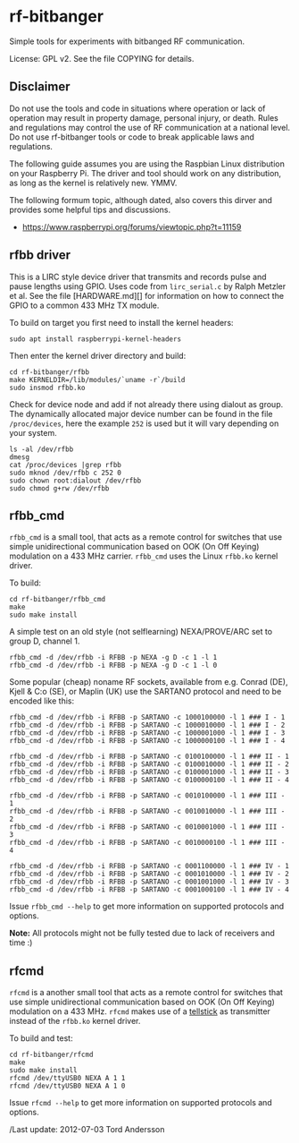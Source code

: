 rf-bitbanger
============

Simple tools for experiments with bitbanged RF communication.

License: GPL v2. See the file COPYING for details.


Disclaimer
----------

Do not use the tools and code in situations where operation or lack of
operation may result in property damage, personal injury, or death.
Rules and regulations may control the use of RF communication at a
national level.  Do not use rf-bitbanger tools or code to break
applicable laws and regulations.

The following guide assumes you are using the Raspbian Linux
distribution on your Raspberry Pi. The driver and tool should
work on any distribution, as long as the kernel is relatively
new.  YMMV.

The following formum topic, although dated, also covers this dirver and
provides some helpful tips and discussions.

- https://www.raspberrypi.org/forums/viewtopic.php?t=11159


rfbb driver
-----------

This is a LIRC style device driver that transmits and records pulse and
pause lengths using GPIO.  Uses code from `lirc_serial.c` by Ralph
Metzler et al.  See the file [HARDWARE.md][] for information on how to
connect the GPIO to a common 433 MHz TX module.

To build on target you first need to install the kernel headers:

    sudo apt install raspberrypi-kernel-headers

Then enter the kernel driver directory and build:

    cd rf-bitbanger/rfbb
    make KERNELDIR=/lib/modules/`uname -r`/build
    sudo insmod rfbb.ko

Check for device node and add if not already there using dialout as
group.  The dynamically allocated major device number can be found
in the file `/proc/devices`, here the example `252` is used but it
will vary depending on your system.

    ls -al /dev/rfbb
    dmesg
    cat /proc/devices |grep rfbb
    sudo mknod /dev/rfbb c 252 0
    sudo chown root:dialout /dev/rfbb
    sudo chmod g+rw /dev/rfbb


rfbb_cmd
--------

`rfbb_cmd` is a small tool, that acts as a remote control for switches
that use simple unidirectional communication based on OOK (On Off
Keying) modulation on a 433 MHz carrier.  `rfbb_cmd` uses the Linux
`rfbb.ko` kernel driver.

To build:

    cd rf-bitbanger/rfbb_cmd
    make
    sudo make install

A simple test on an old style (not selflearning) NEXA/PROVE/ARC set to
group D, channel 1.

    rfbb_cmd -d /dev/rfbb -i RFBB -p NEXA -g D -c 1 -l 1
    rfbb_cmd -d /dev/rfbb -i RFBB -p NEXA -g D -c 1 -l 0

Some popular (cheap) noname RF sockets, available from e.g. Conrad (DE),
Kjell & C:o (SE), or Maplin (UK) use the SARTANO protocol and need to be
encoded like this:

    rfbb_cmd -d /dev/rfbb -i RFBB -p SARTANO -c 1000100000 -l 1 ### I - 1
    rfbb_cmd -d /dev/rfbb -i RFBB -p SARTANO -c 1000010000 -l 1 ### I - 2
    rfbb_cmd -d /dev/rfbb -i RFBB -p SARTANO -c 1000001000 -l 1 ### I - 3
    rfbb_cmd -d /dev/rfbb -i RFBB -p SARTANO -c 1000000100 -l 1 ### I - 4

    rfbb_cmd -d /dev/rfbb -i RFBB -p SARTANO -c 0100100000 -l 1 ### II - 1
    rfbb_cmd -d /dev/rfbb -i RFBB -p SARTANO -c 0100010000 -l 1 ### II - 2
    rfbb_cmd -d /dev/rfbb -i RFBB -p SARTANO -c 0100001000 -l 1 ### II - 3
    rfbb_cmd -d /dev/rfbb -i RFBB -p SARTANO -c 0100000100 -l 1 ### II - 4

    rfbb_cmd -d /dev/rfbb -i RFBB -p SARTANO -c 0010100000 -l 1 ### III - 1
    rfbb_cmd -d /dev/rfbb -i RFBB -p SARTANO -c 0010010000 -l 1 ### III - 2
    rfbb_cmd -d /dev/rfbb -i RFBB -p SARTANO -c 0010001000 -l 1 ### III - 3
    rfbb_cmd -d /dev/rfbb -i RFBB -p SARTANO -c 0010000100 -l 1 ### III - 4

    rfbb_cmd -d /dev/rfbb -i RFBB -p SARTANO -c 0001100000 -l 1 ### IV - 1
    rfbb_cmd -d /dev/rfbb -i RFBB -p SARTANO -c 0001010000 -l 1 ### IV - 2
    rfbb_cmd -d /dev/rfbb -i RFBB -p SARTANO -c 0001001000 -l 1 ### IV - 3
    rfbb_cmd -d /dev/rfbb -i RFBB -p SARTANO -c 0001000100 -l 1 ### IV - 4

Issue `rfbb_cmd --help` to get more information on supported protocols
and options.

**Note:** All protocols might not be fully tested due to lack of
receivers and time :)


rfcmd
-----

`rfcmd` is a another small tool that acts as a remote control for
switches that use simple unidirectional communication based on OOK (On
Off Keying) modulation on a 433 MHz.  `rfcmd` makes use of a
[tellstick](www.telldus.se) as transmitter instead of the `rfbb.ko`
kernel driver.

To build and test:

    cd rf-bitbanger/rfcmd
    make
    sudo make install
    rfcmd /dev/ttyUSB0 NEXA A 1 1
    rfcmd /dev/ttyUSB0 NEXA A 1 0 

Issue `rfcmd --help` to get more information on supported protocols and
options.

/Last update: 2012-07-03 Tord Andersson
